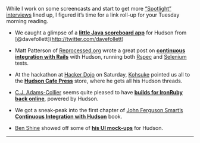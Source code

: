While I work on some screencasts and start to get more [“Spotlight” interviews](http://blog.hudson-ci.org/category/tags/interview) lined up, I figured it’s time for a link roll-up for your Tuesday morning reading.

- We caught a glimpse of a **[little Java scoreboard app](http://twitpic.com/152xhr)** for Hudson from <span class="citation" data-cites="davefollett">\[@davefollett\]</span>(http://twitter.com/davefollett)

- Matt Patterson of <a href="http://reprocessed.org/" id="aptureLink_NDKUoNYokk">Reprocessed.org</a> wrote a great post on **[continuous integration with Rails](http://reprocessed.org/blog/easy_rails_ci_with_hudson)** with Hudson, running both <a href="http://en.wikipedia.org/wiki/RSpec" id="aptureLink_TIt3UZtbhZ">Rspec</a> and <a href="http://seleniumhq.org/" id="aptureLink_U6kYCLjJtL">Selenium</a> tests.

- At the hackathon at <a href="http://twitter.com/hackerdojo" id="aptureLink_HMf1IRo7hi">Hacker Dojo</a> on Saturday, <a href="http://twitter.com/kohsukekawa" id="aptureLink_fqqK3Pi1s2">Kohsuke</a> pointed us all to the **[Hudson Cafe Press](http://www.cafepress.com/hudson_ci)** store, where he gets all his Hudson threads.

- <a href="http://twitter.com/cjadamscollier" id="aptureLink_GbgYQ4lgDT">C.J. Adams-Collier</a> seems quite pleased to have **[builds for IronRuby back online](http://wp.colliertech.org/cj/?p=795)**, powered by Hudson.

- We got a sneak-peak into the first chapter of <a href="http://twitter.com/wakaleo" id="aptureLink_mciOR3wZdP">John Ferguson Smart’s</a> **[Continuous Integration with Hudson](http://www.wakaleo.com/books/continuous-integration-with-hudson-the-book)** book.

- <a href="http://twitter.com/bshine" id="aptureLink_mbIeDJ1raQ">Ben Shine</a> showed off some of **[his UI mock-ups](http://wiki.hudson-ci.org/display/HUDSON/UI+Mockups)** for Hudson.

---
